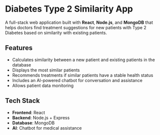 # Diabetes Type 2 Similarity App

A full-stack web application built with **React**, **Node.js**, and **MongoDB** that helps doctors find treatment suggestions for new patients with Type 2 Diabetes based on similarity with existing patients.

## Features

- Calculates similarity between a new patient and existing patients in the database
- Displays the most similar patients
- Recommends treatments if similar patients have a stable health status
- Includes an AI-powered chatbot for conversation and assistance
- Allows patient data monitoring

## Tech Stack

- **Frontend**: React
- **Backend**: Node.js + Express
- **Database**: MongoDB
- **AI**: Chatbot for medical assistance


